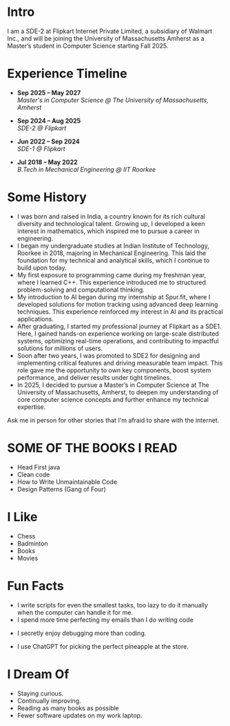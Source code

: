 # Intro

I am a SDE-2 at Flipkart Internet Private Limited, a subsidiary of Walmart Inc., and will be joining the University of Massachusetts Amherst as a Master’s student in Computer Science starting Fall 2025.

# Experience Timeline
- **Sep 2025 – May 2027**  
  _Master's in Computer Science @ The University of Massachusetts, Amherst_

- **Sep 2024 – Aug 2025**  
  _SDE-2 @ Flipkart_

- **Jun 2022 – Sep 2024**  
  _SDE-1 @ Flipkart_

- **Jul 2018 – May 2022**  
  _B.Tech in Mechanical Engineering @ IIT Roorkee_

# Some History

- I was born and raised in India, a country known for its rich cultural diversity and technological talent. Growing up, I developed a keen interest in mathematics, which inspired me to pursue a career in engineering.
- I began my undergraduate studies at Indian Institute of Technology, Roorkee in 2018, majoring in Mechanical Engineering. This laid the foundation for my technical and analytical skills, which I continue to build upon today.
- My first exposure to programming came during my freshman year, where I learned C++. This experience introduced me to structured problem-solving and computational thinking.
- My introduction to AI began during my internship at Spur.fit, where I developed solutions for motion tracking using advanced deep learning techniques. This experience reinforced my interest in AI and its practical applications.
- After graduating, I started my professional journey at Flipkart as a SDE1. Here, I gained hands-on experience working on large-scale distributed systems, optimizing real-time operations, and contributing to impactful solutions for millions of users.
- Soon after two years, I was promoted to SDE2 for designing and implementing critical features and driving measurable team impact. This role gave me the opportunity to own key components, boost system performance, and deliver results under tight timelines.
- In 2025, I decided to pursue a Master’s in Computer Science at The University of Massachusetts, Amherst, to deepen my understanding of core computer science concepts and further enhance my technical expertise.

Ask me in person for other stories that I'm afraid to share with the internet.

# SOME OF THE BOOKS I READ
- Head First java
- Clean code
- How to Write Unmaintainable Code
- Design Patterns (Gang of Four)

# I Like

- Chess
- Badminton
- Books
- Movies

<!-- # Travel / Geography

- I am originally from Buffalo, New York. I have since lived in Palo Alto, Mountain View, San Francisco, Seattle, and New York City.
- I've been to approximately 50 countries, some of which I have forgotten, many of which I would like to revisit.
- In 2016, I visited Canada, Ethiopia, Austria, Germany, Belgium, Ireland, Northern Ireland, Italy, Romania, Sweden, Norway, Svalbard, Panama, Costa Rica, Uganda, Japan, and the UAE, mostly in that order.
- In 2017, I visited Canada, Japan, Denmark, Germany, Sweden, Estonia, Russia, the Netherlands, Belgium, the U.K., Spain, Iceland, France, Switzerland, Ethiopia, and Luxembourg.
- In 2018, I visited Canada, France, Italy, Israel, and the U.K.
- In 2019, I visited Canada, England, France, and Switzerland.
- In 2020, I traveled barely 20 blocks. I stayed in New York and remodeled an apartment.
- In 2021, I continued remodeling an apartment.
- In 2022, I switched jobs and visited the UK, France, Greece, Belgium, Luxembourg, Germany, and Kenya.
- In 2023, I visited France, the UK, Ireland, and Rwanda.
- I am an Oregon Trail II enthusiast. -->

# Fun Facts

- I write scripts for even the smallest tasks, too lazy to do it manually when the computer can handle it for me.
- I spend more time perfecting my emails than I do writing code
<!-- - I have a love-hate relationship with coding: it powers my work but makes me question my sleep schedule. -->
<!-- - I decided to pursue a Master’s degree because I wanted to understand why my own scripts from professional work sometimes got executed "by chance." -->
- I secretly enjoy debugging more than coding.
<!-- - I’ve learned over five programming languages, but somehow, I still leave the syntax part to GitHub Copilot. -->
<!-- - I can watch any sport, but playing them is where I draw the line. -->
- I use ChatGPT for picking the perfect pineapple at the store.

# I Dream Of

- Staying curious.
- Continually improving.
- Reading as many books as possible
- Fewer software updates on my work laptop.

<!-- # Websites from People I Admire

- [Alex Peysakhovich](http://alexpeys.github.io/)
- [Chris Lengerich](http://www.chrislengerich.com/)
- [Chris Saad](https://www.chrissaad.com/)
- [Duncan Tomlin](http://duncantomlin.com/)
- [Ed Kearney](https://edkearney.com/)
- [Hawley Moore](http://hawleymoore.com/)
- [Holman Gao](https://golmansax.com/)
- [Ian Webster](http://ianww.com/)
- [Johanna Flato](https://www.johannaflato.com/)
- [Judy Mou](http://www.judymou.com/)
- [Judy Suh](https://www.judysuh.com/)
- [Kristina Monakhova](https://kristinamonakhova.com/)
- [Noah Trueblood](http://notrueblood.com/)
- [Ruoxi Wang](http://ruoxiw.com/)
- [Tom Sachs](https://www.tomsachs.org/)
- [Will Holley](https://willholley.com/)

If we are friends and you feel like you belong on this list, you're probably right. Submit a PR, or ask me, and I'll add you. -->
